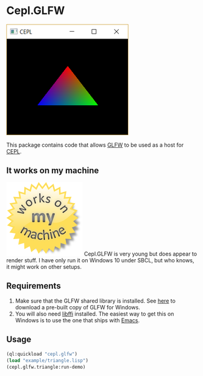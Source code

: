 # Cepl.GLFW

![Screenshot](/images/screenshot.png/)

This package contains code that allows [GLFW](http://www.glfw.org/) to be used as a host for [CEPL](http://techsnuffle.com/cepl/api.html).

## It works on my machine

![It works on my machine](/images/certification.png)
Cepl.GLFW is very young but does appear to render stuff. I have only run it on Windows 10 under SBCL, but who knows, it might work on other setups.

## Requirements

1. Make sure that the GLFW shared library is installed. See [here](http://www.glfw.org/download.html) to download a pre-built copy of GLFW for Windows.
2. You will also need [libffi](http://sourceware.org/libffi/) installed. The easiest way to get this on Windows is to use the one that ships with [Emacs](https://www.gnu.org/software/emacs/).

## Usage

```lisp
(ql:quickload "cepl.glfw")
(load "example/triangle.lisp")
(cepl.glfw.triangle:run-demo)
```

